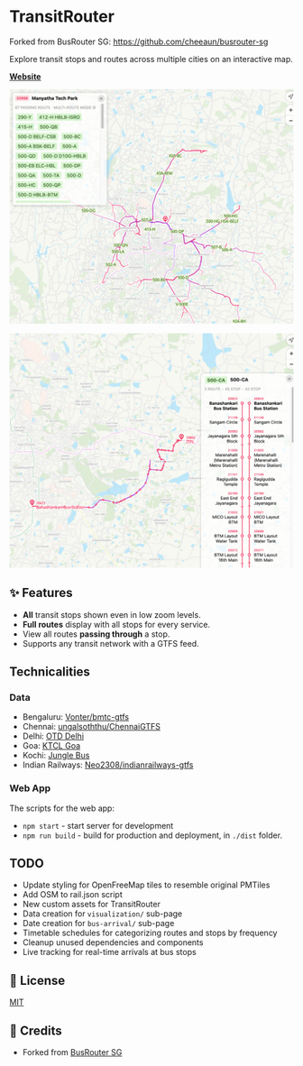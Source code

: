 # TransitRouter

Forked from BusRouter SG: https://github.com/cheeaun/busrouter-sg

Explore transit stops and routes across multiple cities on an interactive map.

[**Website**](https://transitrouter.pages.dev/)

[![Screenshot of TransitRouter](screenshots/screenshot-1.jpg)](https://transitrouter.pages.dev/)

[![Screenshot of TransitRouter](screenshots/screenshot-2.jpg)](https://transitrouter.pages.dev/)

## ✨ Features

- **All** transit stops shown even in low zoom levels.
- **Full routes** display with all stops for every service.
- View all routes **passing through** a stop.
- Supports any transit network with a GTFS feed.

## Technicalities

### Data

- Bengaluru: [Vonter/bmtc-gtfs](https://github.com/Vonter/bmtc-gtfs)
- Chennai: [ungalsoththu/ChennaiGTFS](https://github.com/ungalsoththu/ChennaiGTFS)
- Delhi: [OTD Delhi](https://otd.delhi.gov.in/data/static/)
- Goa: [KTCL Goa](https://ktclgoa.com/gtfs/)
- Kochi: [Jungle Bus](https://jungle-bus.github.io/KochiTransport/)
- Indian Railways: [Neo2308/indianrailways-gtfs](https://github.com/Neo2308/indianrailways-gtfs/)

### Web App

The scripts for the web app:

- `npm start` - start server for development
- `npm run build` - build for production and deployment, in `./dist` folder.

## TODO

- Update styling for OpenFreeMap tiles to resemble original PMTiles
- Add OSM to rail.json script
- New custom assets for TransitRouter
- Data creation for `visualization/` sub-page
- Date creation for `bus-arrival/` sub-page
- Timetable schedules for categorizing routes and stops by frequency
- Cleanup unused dependencies and components
- Live tracking for real-time arrivals at bus stops

## 📜 License

[MIT](LICENSE)

## 🙇‍ Credits

- Forked from [BusRouter SG](https://github.com/cheeaun/busrouter-sg/)
